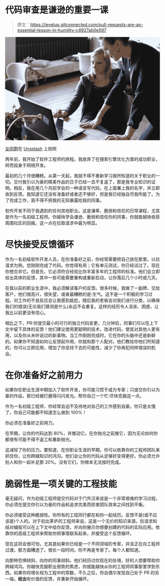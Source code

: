 # 代码审查是谦逊的重要一课

> 原文：<https://levelup.gitconnected.com/pull-requests-are-an-essential-lesson-in-humility-c4927ab0e597>

![](img/10ec925fa73fa68756bb0ea8179b17c0.png)

[女同胞](https://unsplash.com/@cowomen?utm_source=unsplash&utm_medium=referral&utm_content=creditCopyText)在 [Unsplash](https://unsplash.com/@mollyanne12/likes?utm_source=unsplash&utm_medium=referral&utm_content=creditCopyText) 上拍照

两年前，我开始了软件工程师的旅程。我放弃了在搜索引擎优化方面的成功职业，转而投身于网络开发。

最初的几个月很糟糕。从第一天起，我就不得不重新学习我所知道的关于职业的一切。交付我引以为豪的精美作品的日子已经一去不复返了，那是我专业知识的证明。相反，我在用几个月前学会的一种语言写代码，在上面署上我的名字，并立即收到反馈。我知道它还没有准备好或者还不够好，但是我已经独自尽我所能了。为了完成工作，我不得不把我的无知暴露给我的同事。

软件开发不同于我遇到的任何其他职业。这是谦卑、脆弱和信任的日常课程，尤其是作为一名初级工程师。你越快学会谦逊、脆弱和信任你的同事，你就能越快收获周围社区的回报。这一点在拉取请求中最为明显。

# 尽快接受反馈循环

作为一名初级软件开发人员，在你准备好之前，你经常需要把自己放在那里。以拉请求为例。您刚刚完成了代码。你觉得有用；它有单元测试，你已经试过了。现在你想合并它。但首先，它必须符合经验比你丰富多年的工程师的标准。他们会立即给出具体的反馈，其中一些可能需要重构或重新启动，让你落后几个小时或几天。

在我以前的职业生涯中，我必须解读客户的反馈。很多时候，我做了一副牌，交给客户，他们很高兴，很失望，或者最糟糕的是:生气。这不是一个积极的学习过程。对工作的不良反应会让我感到尴尬，随后我的老板会对我们进行分类，以确保我们的错误(无论我们猜测是什么)永远不会重复。这样的经历令人沮丧、困惑，让我比以前更没有信心。

相比之下，PR:你提交最小的可行的独立代码变更，几分钟后，同事们可以在上下文中留下具体的反馈！他们建议使用更聪明的技术，改进代码，使其对其他人更有用，以及你从未听说过的新事物。当工作刚刚完成时，它在你的头脑中还是新鲜的。如果你不知道如何让反馈起作用，你就和那个人配对。他们教给你他们所知道的，你可以立即应用，增加了你坚持下去的可能性，减少了你再犯同样错误的机会。

# 在你准备好之前用力

如果你在职业生涯中期加入了软件开发，你可能习惯于成为专家；只提交你引以为豪的作品，那已经被打磨得闪闪发光。帮你自己一个忙:尽快克服这一点。

作为一名初级工程师，你经常会迫不及待地对自己的工作感到自豪。你只是太慢了。你自己可能都不知道怎么做到 100%！

你必须在准备好之前用力。

在早期，让你的代码达到 80%，并推动它。在你抛光之前推它，因为无论如何你都很有可能不得不返工和重新抛光。

这减轻了你的压力。要知道，在你职业生涯的早期，你可以依靠你的工程师团队来抓住你，让你跨越知识的鸿沟。他们会让你的代码从足够好变得更好。你必须允许别人和你一起补足那 20%。没有它们，你根本无法按时完成。

# 脆弱性是一项关键的工程技能

毫无疑问，作为初级工程师提交代码对于门外汉来说是一个非常艰难的学习过程。你必须在提交你引以为豪的作品和追求完美而损害团队效率之间找到平衡。

你必须接受这种脆弱性。你所有的工程同行都在和你一起经历。反馈不是(或不应该是)个人的。对于初出茅庐的工程师来说，这是一个无价的知识来源。拉请求和结对编程可以在上下文中给你反馈，并向你展示你想要创建的代码的实际应用。依靠你的高级工程师来帮助你把事情联系起来，并接受这个反馈循环。

现在这将会很可怕，尤其是如果你已经是一个不同领域的专家，并且正在向工程师过渡。那方面糟透了。很长一段时间。你不再是专家了。每个人都知道。

向那种恐惧倾斜，向你的同事倾斜。他们经历过你现在的处境，好的人想要帮助你跨越鸿沟。你越快克服职业弱势的焦虑，你就能越快从你的工程师同事那里学到东西。如果你将增长视为工程中的常数，不久之后，你会偶尔发现自己处于 PR 的另一端，**给出**有价值的反馈，并重新开始循环。